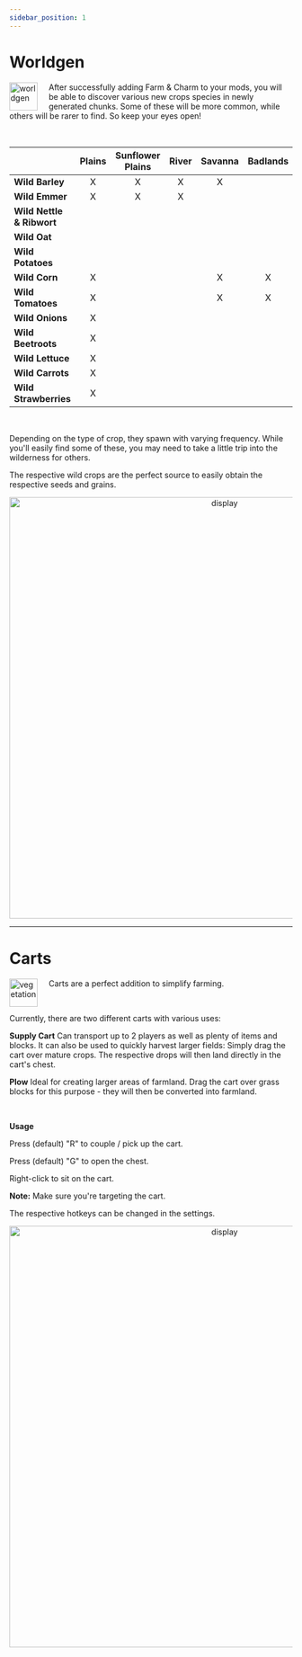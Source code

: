 ```yaml
---
sidebar_position: 1
---
```

# Worldgen
<img src="https://imgur.com/2s01PoE.png" alt="worldgen" align="left" width="50" height="50" style="margin-right:20px;">

After successfully adding Farm & Charm to your mods, you will be able to discover various new crops species in newly generated chunks. Some of these will be more common, while others will be rarer to find. So keep your eyes open!

<br>

|                 | Plains | Sunflower Plains | River | Savanna | Badlands | Swamp | Meadow | Taiga | Forest |
|-----------------|:------:|:----------------:|:-----:|:-------:|:--------:|:-----:|:------:|:-----:|:------:|
| **Wild Barley** |   X    |        X         |   X   |    X    |          |       |        |       |        |
| **Wild Emmer**  |   X    |        X         |   X   |         |          |       |        |       |    X   |
| **Wild Nettle & Ribwort**|        |                  |       |         |          |   X   |        |       |    X   |
| **Wild Oat**    |        |                  |       |         |          |       |    X   |   X   |        |
| **Wild Potatoes**|       |                  |       |         |          |       |    X   |   X   |    X   |
| **Wild Corn**   |   X    |                  |       |    X    |    X     |       |        |       |        |
| **Wild Tomatoes**|  X    |                  |       |    X    |    X     |       |        |       |        |
| **Wild Onions** |   X    |                  |       |         |          |   X   |    X   |       |    X   |
| **Wild Beetroots**|  X   |                  |       |         |          |   X   |    X   |       |    X   |
| **Wild Lettuce**|   X    |                  |       |         |          |   X   |    X   |       |    X   |
| **Wild Carrots**|   X    |                  |       |         |          |   X   |    X   |       |    X   |
| **Wild Strawberries**| X |                  |       |         |          |   X   |    X   |       |    X   |

<br> 

Depending on the type of crop, they spawn with varying frequency. While you'll easily find some of these, you may need to take a little trip into the wilderness for others.

The respective wild crops are the perfect source to easily obtain the respective seeds and grains.

<div align="center">
  <img src="https://imgur.com/OnywhDe.png" alt="display" width="750"/>
</div>

***


# Carts
<img src="https://imgur.com/Mdpbued.png" alt="vegetation" align="left" width="50" height="50" style="margin-right:20px;">

Carts are a perfect addition to simplify farming.

<br>

Currently, there are two different carts with various uses:

**Supply Cart**
Can transport up to 2 players as well as plenty of items and blocks. It can also be used to quickly harvest larger fields: Simply drag the cart over mature crops. The respective drops will then land directly in the cart's chest.

**Plow**
Ideal for creating larger areas of farmland. Drag the cart over grass blocks for this purpose - they will then be converted into farmland.

<br>

**Usage**


Press (default) "R" to couple / pick up the cart.

Press (default) "G" to open the chest.

Right-click to sit on the cart.

**Note:** Make sure you're targeting the cart.

The respective hotkeys can be changed in the settings.

<div align="center">
  <img src="https://imgur.com/gQUtQHd.png" alt="display" width="750"/>
</div>
